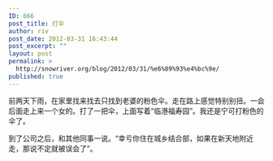 ```yaml
---
ID: 666
post_title: 打伞
author: riv
post_date: 2012-03-31 16:43:44
post_excerpt: ""
layout: post
permalink: >
  http://snowriver.org/blog/2012/03/31/%e6%89%93%e4%bc%9e/
published: true
---
```

前两天下雨，在家里找来找去只找到老婆的粉色伞。走在路上感觉特别别扭。一会后面走上来一个女的。打了一把伞，上面写着“临港福寿园”。我还是宁可打粉色的伞了。

到了公司之后，和其他同事一说。“幸亏你住在城乡结合部，如果在新天地附近走，那说不定就被误会了”。